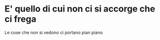 # E' quello di cui non ci si accorge che ci frega

Le cose che non si vedono ci portano pian piano 
<!--stackedit_data:
eyJoaXN0b3J5IjpbMjA0OTM0NjE0XX0=
-->